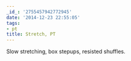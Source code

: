 ```yaml
---
_id_: '2755457942772945'
date: '2014-12-23 22:55:05'
tags:
- pt
title: Stretch, PT
---
```


Slow stretching, box stepups, resisted shuffles.
